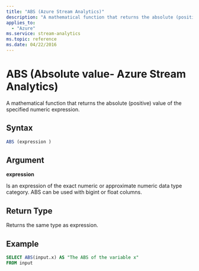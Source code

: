 ```yaml
---
title: "ABS (Azure Stream Analytics)"
description: "A mathematical function that returns the absolute (positive) value of the specified numeric expression. "
applies_to: 
  - "Azure"
ms.service: stream-analytics
ms.topic: reference
ms.date: 04/22/2016
---
```


# ABS (Absolute value- Azure Stream Analytics)
  A mathematical function that returns the absolute (positive) value of the specified numeric expression.  
  
 ## Syntax  
  
```SQL  
ABS (expression )  
```  
  
## Argument  
 **expression**  
  
 Is an expression of the exact numeric or approximate numeric data type category. ABS can be used with bigint or float columns.  
  
## Return Type  
 Returns the same type as expression.  
  
## Example  
  
```SQL
SELECT ABS(input.x) AS "The ABS of the variable x"  
FROM input  
```  
  
  
